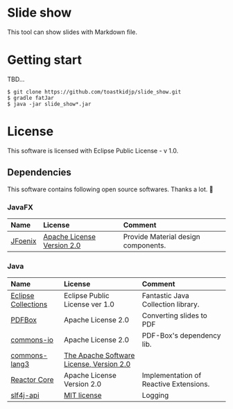 ﻿Slide show
====

This tool can show slides with Markdown file.

# Getting start
TBD...

```
$ git clone https://github.com/toastkidjp/slide_show.git
$ gradle fatJar
$ java -jar slide_show*.jar
```

# License
This software is licensed with Eclipse Public License - v 1.0.

## Dependencies
This software contains following open source softwares. Thanks a lot. :bow:

### JavaFX

| Name | License | Comment |
|:---|:---|:---|
| [JFoenix](http://jfoenix.com/) | [Apache License Version 2.0](https://github.com/jfoenixadmin/JFoenix/blob/master/LICENSE) | Provide Material design components.

### Java

| Name | License | Comment |
|:---|:---|:---|
| [Eclipse Collections](https://www.eclipse.org/collections/) | Eclipse Public License ver 1.0 | Fantastic Java Collection library.
| [PDFBox](https://pdfbox.apache.org/) | Apache License 2.0 | Converting slides to PDF
| [commons-io](http://commons.apache.org/proper/commons-io/) | Apache License 2.0 | PDF-Box's dependency lib.
| [commons-lang3](https://commons.apache.org/proper/commons-lang/) | [The Apache Software License, Version 2.0](http://www.apache.org/licenses/LICENSE-2.0.txt)
| [Reactor Core](https://projectreactor.io/) | Apache License Version 2.0 | Implementation of Reactive Extensions.
| [slf4j-api](http://www.slf4j.org/) | [MIT license](http://www.slf4j.org/license.html) | Logging

